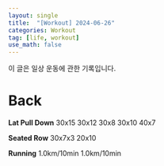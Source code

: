 ```yaml
---
layout: single
title:  "[Workout] 2024-06-26"
categories: Workout
tag: [life, workout]
use_math: false
---
```


이 글은 일상 운동에 관한 기록입니다.

# Back

**Lat Pull Down**
30x15 30x12 30x8 30x10  40x7


**Seated Row**
30x7x3  20x10

**Running**
1.0km/10min  1.0km/10min
